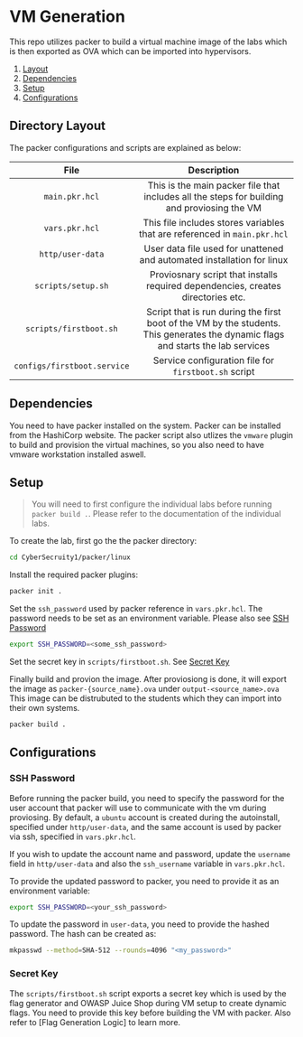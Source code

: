 # VM Generation

This repo utilizes packer to build a virtual machine image of the labs which is then exported as OVA which can be imported into hypervisors.

1. [Layout](#directory-layout)
2. [Dependencies](#dependencies)
3. [Setup](#setup)
4. [Configurations](#configurations)

## Directory Layout

The packer configurations and scripts are explained as below:

|File|Description|
|:--:|:--:|
|`main.pkr.hcl`|This is the main packer file that includes all the steps for building and proviosing the VM|
|`vars.pkr.hcl`|This file includes stores variables that are referenced in `main.pkr.hcl`|
|`http/user-data`|User data file used for unattened and automated installation for linux|
|`scripts/setup.sh`|Proviosnary script that installs required dependencies, creates directories etc.|
|`scripts/firstboot.sh`|Script that is run during the first boot of the VM by the students. This generates the dynamic flags and starts the lab services|
|`configs/firstboot.service`|Service configuration file for `firstboot.sh` script|

## Dependencies

You need to have packer installed on the system. Packer can be installed from the HashiCorp website.
The packer script also utlizes the `vmware` plugin to build and provision the virtual machines, so you also need to have vmware workstation installed aswell.

## Setup

> You will need to first configure the individual labs before running `packer build .`. Please refer to the documentation of the individual labs.

To create the lab, first go the the packer directory:

```bash
cd CyberSecruity1/packer/linux
```

Install the required packer plugins:

```bash
packer init .
```

Set the `ssh_password` used by packer reference in `vars.pkr.hcl`. The password needs to be set as an environment variable. Please also see [SSH Password](#ssh-password)

```bash
export SSH_PASSWORD=<some_ssh_password>
```

Set the secret key in `scripts/firstboot.sh`. See [Secret Key](#secret-key)

Finally build and provion the image. After proviosiong is done, it will export the image as `packer-{source_name}.ova` under `output-<source_name>.ova` This image can be distrubuted to the students which they can import into their own systems.

```bash
packer build .
```

## Configurations

### SSH Password

Before running the packer build, you need to specify the password for the user account that packer will use to communicate with the vm during proviosing. By default, a `ubuntu` account is created during the autoinstall, specified under `http/user-data`, and the same account is used by packer via ssh, specified in `vars.pkr.hcl`.

If you wish to update the account name and password, update the `username` field in `http/user-data` and also the `ssh_username` variable in `vars.pkr.hcl`.

To provide the updated password to packer, you need to provide it as an environment variable:

```bash
export SSH_PASSWORD=<your_ssh_password>
```

To update the password in `user-data`, you need to provide the hashed password. The hash can be created as:

```bash
mkpasswd --method=SHA-512 --rounds=4096 "<my_password>"
```

### Secret Key

The `scripts/firstboot.sh` script exports a secret key which is used by the flag generator and OWASP Juice Shop during VM setup to create dynamic flags. You need to provide this key before building the VM with packer. Also refer to [Flag Generation Logic] to learn more.
